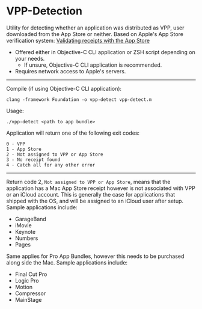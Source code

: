# VPP-Detection
Utility for detecting whether an application was distributed as VPP, user downloaded from the App Store or neither. Based on Apple's App Store verification system: [Validating receipts with the App Store](https://developer.apple.com/documentation/appstorereceipts/validating_receipts_with_the_app_store?language=objc)

* Offered either in Objective-C CLI application or ZSH script depending on your needs.
  * If unsure, Objective-C CLI application is recommended.
* Requires network access to Apple's servers.

----------

Compile (if using Objective-C CLI application):
```
clang -framework Foundation -o vpp-detect vpp-detect.m
```

Usage:
```
./vpp-detect <path to app bundle>
```

Application will return one of the following exit codes:
```
0 - VPP
1 - App Store
2 - Not assigned to VPP or App Store
3 - No receipt found
4 - Catch all for any other error
```

----------

Return code 2, `Not assigned to VPP or App Store`, means that the application has a Mac App Store receipt however is not associated with VPP or an iCloud account. This is generally the case for applications that shipped with the OS, and will be assigned to an iCloud user after setup. Sample applications include:
* GarageBand
* iMovie
* Keynote
* Numbers
* Pages

Same applies for Pro App Bundles, however this needs to be purchased along side the Mac. Sample applications include:
* Final Cut Pro
* Logic Pro
* Motion
* Compressor
* MainStage